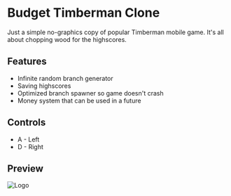 # Budget Timberman Clone

Just a simple no-graphics copy of popular Timberman mobile game. It's all about chopping wood for the highscores.

## Features

- Infinite random branch generator
- Saving highscores
- Optimized branch spawner so game doesn't crash
- Money system that can be used in a future

## Controls
- A - Left
- D - Right

## Preview
![Logo](https://i.ibb.co/xXZX3Nd/XD.png)
